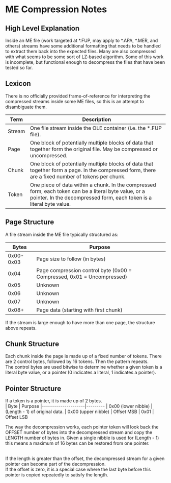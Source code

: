 # ME Compression Notes

## High Level Explanation
Inside an ME file (work targeted at *.FUP, may apply to *.APA, *.MER, and others) streams have some additional formatting that needs to be handled to extract them back into the expected files.  Many are also compressed with what seems to be some sort of LZ-based algorithm.  Some of this work is incomplete, but functional enough to decompress the files that have been tested so far.

##  Lexicon
There is no officially provided frame-of-reference for interpreting the compressed streams inside some ME files, so this is an attempt to disambiguate them.

| Term        | Description
|-------------|------------
| Stream      | One file stream inside the OLE container (i.e. the *.FUP file).
| Page        | One block of potentially multiple blocks of data that together form the original file.  May be compressed or uncompressed.
| Chunk       | One block of potentially multiple blocks of data that together form a page.  In the compressed form, there are a fixed number of tokens per chunk.
| Token       | One piece of data within a chunk.  In the compressed form, each token can be a literal byte value, or a pointer.  In the decompressed form, each token is a literal byte value.

## Page Structure
A file stream inside the ME file typically structured as:

| Bytes     | Purpose
|-----------|----------
| 0x00-0x03 | Page size to follow (in bytes)
| 0x04      | Page compression control byte (0x00 = Compressed, 0x01 = Uncompressed)
| 0x05      | Unknown
| 0x06      | Unknown
| 0x07      | Unknown
| 0x08+     | Page data (starting with first chunk)

If the stream is large enough to have more than one page, the structure above repeats.

## Chunk Structure
Each chunk inside the page is made up of a fixed number of tokens.  There are 2 control bytes, followed by 16 tokens.  Then the pattern repeats.<br>
The control bytes are used bitwise to determine whether a given token is a literal byte value, or a pointer (0 indicates a literal, 1 indicates a pointer).

## Pointer Structure
If a token is a pointer, it is made up of 2 bytes.<br>
| Byte                | Purpose
|---------------------|---------
| 0x00 (lower nibble) | (Length - 1) of original data.
| 0x00 (upper nibble) | Offset MSB
| 0x01                | Offset LSB

The way the decompression works, each pointer token will look back the OFFSET number of bytes into the decompressed stream and copy the LENGTH number of bytes in.  Given a single nibble is used for (Length - 1) this means a maximum of 16 bytes can be restored from one pointer.<br><br>

If the length is greater than the offset, the decompressed stream for a given pointer can become part of the decompression.<br>
If the offset is zero, it is a special case where the last byte before this pointer is copied repeatedly to satisfy the length.
